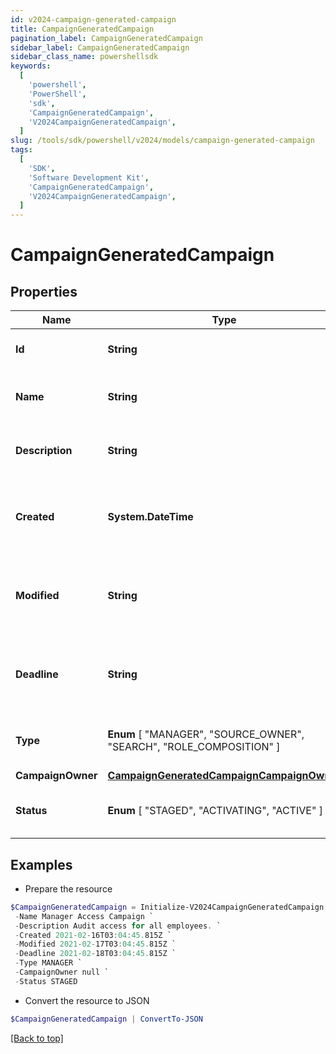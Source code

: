 ```yaml
---
id: v2024-campaign-generated-campaign
title: CampaignGeneratedCampaign
pagination_label: CampaignGeneratedCampaign
sidebar_label: CampaignGeneratedCampaign
sidebar_class_name: powershellsdk
keywords:
  [
    'powershell',
    'PowerShell',
    'sdk',
    'CampaignGeneratedCampaign',
    'V2024CampaignGeneratedCampaign',
  ]
slug: /tools/sdk/powershell/v2024/models/campaign-generated-campaign
tags:
  [
    'SDK',
    'Software Development Kit',
    'CampaignGeneratedCampaign',
    'V2024CampaignGeneratedCampaign',
  ]
---
```


# CampaignGeneratedCampaign

## Properties

| Name | Type | Description | Notes |
| --- | --- | --- | --- |
| **Id** | **String** | The unique ID of the campaign. | [required] |
| **Name** | **String** | Human friendly name of the campaign. | [required] |
| **Description** | **String** | Extended description of the campaign. | [required] |
| **Created** | **System.DateTime** | The date and time the campaign was created. | [required] |
| **Modified** | **String** | The date and time the campaign was last modified. | [optional] |
| **Deadline** | **String** | The date and time when the campaign must be finished by. | [optional] |
| **Type** | **Enum** [ "MANAGER", "SOURCE_OWNER", "SEARCH", "ROLE_COMPOSITION" ] | The type of campaign that was generated. | [required] |
| **CampaignOwner** | [**CampaignGeneratedCampaignCampaignOwner**](campaign-generated-campaign-campaign-owner) |  | [required] |
| **Status** | **Enum** [ "STAGED", "ACTIVATING", "ACTIVE" ] | The current status of the campaign. | [required] |

## Examples

- Prepare the resource

```powershell
$CampaignGeneratedCampaign = Initialize-V2024CampaignGeneratedCampaign  -Id 2c91808576f886190176f88cac5a0010 `
 -Name Manager Access Campaign `
 -Description Audit access for all employees. `
 -Created 2021-02-16T03:04:45.815Z `
 -Modified 2021-02-17T03:04:45.815Z `
 -Deadline 2021-02-18T03:04:45.815Z `
 -Type MANAGER `
 -CampaignOwner null `
 -Status STAGED
```

- Convert the resource to JSON

```powershell
$CampaignGeneratedCampaign | ConvertTo-JSON
```

[[Back to top]](#)
